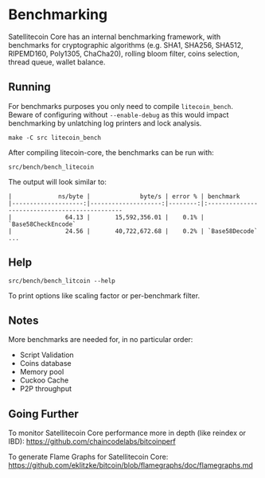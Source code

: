 Benchmarking
============

Satellitecoin Core has an internal benchmarking framework, with benchmarks
for cryptographic algorithms (e.g. SHA1, SHA256, SHA512, RIPEMD160, Poly1305, ChaCha20), rolling bloom filter, coins selection,
thread queue, wallet balance.

Running
---------------------

For benchmarks purposes you only need to compile `litecoin_bench`. Beware of configuring without `--enable-debug` as this would impact
benchmarking by unlatching log printers and lock analysis.

    make -C src litecoin_bench

After compiling litecoin-core, the benchmarks can be run with:

    src/bench/bench_litecoin

The output will look similar to:
```
|             ns/byte |              byte/s | error % | benchmark
|--------------------:|--------------------:|--------:|:----------------------------------------------
|               64.13 |       15,592,356.01 |    0.1% | `Base58CheckEncode`
|               24.56 |       40,722,672.68 |    0.2% | `Base58Decode`
...
```

Help
---------------------

    src/bench/bench_litcoin --help

To print options like scaling factor or per-benchmark filter.

Notes
---------------------
More benchmarks are needed for, in no particular order:
- Script Validation
- Coins database
- Memory pool
- Cuckoo Cache
- P2P throughput

Going Further
--------------------

To monitor Satellitecoin Core performance more in depth (like reindex or IBD): https://github.com/chaincodelabs/bitcoinperf

To generate Flame Graphs for Satellitecoin Core: https://github.com/eklitzke/bitcoin/blob/flamegraphs/doc/flamegraphs.md
